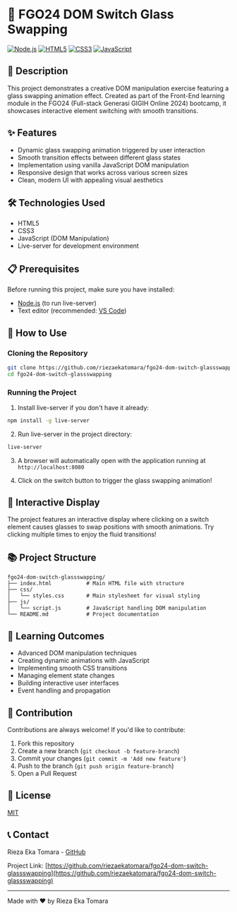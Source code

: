# 🥃 FGO24 DOM Switch Glass Swapping

[![Node.js](https://img.shields.io/badge/Node.js-43853D?style=for-the-badge&logo=node.js&logoColor=white)](https://nodejs.org/)
[![HTML5](https://img.shields.io/badge/HTML5-E34F26?style=for-the-badge&logo=html5&logoColor=white)](https://developer.mozilla.org/en-US/docs/Web/HTML)
[![CSS3](https://img.shields.io/badge/CSS3-1572B6?style=for-the-badge&logo=css3&logoColor=white)](https://developer.mozilla.org/en-US/docs/Web/CSS)
[![JavaScript](https://img.shields.io/badge/JavaScript-F7DF1E?style=for-the-badge&logo=javascript&logoColor=black)](https://developer.mozilla.org/en-US/docs/Web/JavaScript)

## 📝 Description

This project demonstrates a creative DOM manipulation exercise featuring a glass swapping animation effect. Created as part of the Front-End learning module in the FGO24 (Full-stack Generasi GIGIH Online 2024) bootcamp, it showcases interactive element switching with smooth transitions.

## ✨ Features

- Dynamic glass swapping animation triggered by user interaction
- Smooth transition effects between different glass states
- Implementation using vanilla JavaScript DOM manipulation
- Responsive design that works across various screen sizes
- Clean, modern UI with appealing visual aesthetics

## 🛠️ Technologies Used

- HTML5
- CSS3
- JavaScript (DOM Manipulation)
- Live-server for development environment

## 📋 Prerequisites

Before running this project, make sure you have installed:

- [Node.js](https://nodejs.org/) (to run live-server)
- Text editor (recommended: [VS Code](https://code.visualstudio.com/))

## 🚀 How to Use

### Cloning the Repository

```bash
git clone https://github.com/riezaekatomara/fgo24-dom-switch-glassswapping.git
cd fgo24-dom-switch-glassswapping
```

### Running the Project

1. Install live-server if you don't have it already:

```bash
npm install -g live-server
```

2. Run live-server in the project directory:

```bash
live-server
```

3. A browser will automatically open with the application running at `http://localhost:8080`

4. Click on the switch button to trigger the glass swapping animation!

## 📱 Interactive Display

The project features an interactive display where clicking on a switch element causes glasses to swap positions with smooth animations. Try clicking multiple times to enjoy the fluid transitions!

## 📚 Project Structure

```
fgo24-dom-switch-glassswapping/
├── index.html           # Main HTML file with structure
├── css/
│   └── styles.css       # Main stylesheet for visual styling
├── js/
│   └── script.js        # JavaScript handling DOM manipulation
└── README.md            # Project documentation
```

## 🧠 Learning Outcomes

- Advanced DOM manipulation techniques
- Creating dynamic animations with JavaScript
- Implementing smooth CSS transitions
- Managing element state changes
- Building interactive user interfaces
- Event handling and propagation

## 🔄 Contribution

Contributions are always welcome! If you'd like to contribute:

1. Fork this repository
2. Create a new branch (`git checkout -b feature-branch`)
3. Commit your changes (`git commit -m 'Add new feature'`)
4. Push to the branch (`git push origin feature-branch`)
5. Open a Pull Request

## 📜 License

[MIT](https://choosealicense.com/licenses/mit/)

## 📞 Contact

Rieza Eka Tomara - [GitHub](https://github.com/riezaekatomara)

Project Link: [https://github.com/riezaekatomara/fgo24-dom-switch-glassswapping](https://github.com/riezaekatomara/fgo24-dom-switch-glassswapping)

---

Made with ❤️ by Rieza Eka Tomara
